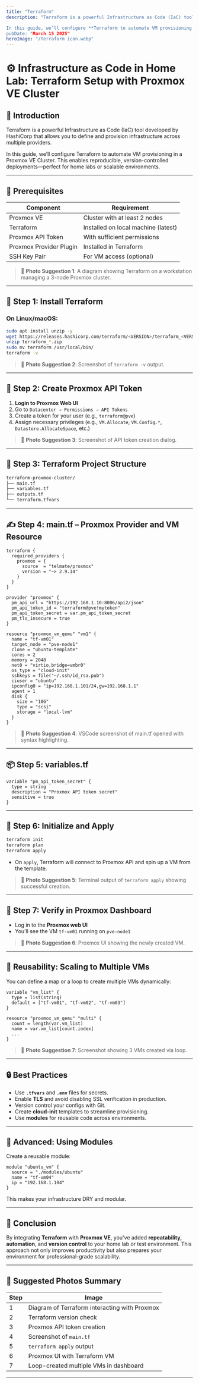```yaml
---
title: "Terraform"
description: "Terraform is a powerful Infrastructure as Code (IaC) tool developed by HashiCorp that allows you to define and provision infrastructure across multiple providers.

In this guide, we’ll configure **Terraform to automate VM provisioning in a Proxmox VE Cluster**. This enables reproducible, version-controlled deployments—perfect for home labs or scalable environments.
pubDate: "March 15 2025"
heroImage: "/Terraform icon.webp"
---
```


# ⚙️ Infrastructure as Code in Home Lab: Terraform Setup with Proxmox VE Cluster

## 🌱 Introduction

Terraform is a powerful Infrastructure as Code (IaC) tool developed by HashiCorp that allows you to define and provision infrastructure across multiple providers.

In this guide, we’ll configure Terraform to automate VM provisioning in a Proxmox VE Cluster. This enables reproducible, version-controlled deployments—perfect for home labs or scalable environments.

---

## 🧩 Prerequisites

| Component               | Requirement                         |
| ----------------------- | ----------------------------------- |
| Proxmox VE              | Cluster with at least 2 nodes       |
| Terraform               | Installed on local machine (latest) |
| Proxmox API Token       | With sufficient permissions         |
| Proxmox Provider Plugin | Installed in Terraform              |
| SSH Key Pair            | For VM access (optional)            |

> 📸 **Photo Suggestion 1**: A diagram showing Terraform on a workstation managing a 3-node Proxmox cluster.

---

## 🔧 Step 1: Install Terraform

### On Linux/macOS:

```bash
sudo apt install unzip -y
wget https://releases.hashicorp.com/terraform/<VERSION>/terraform_<VERSION>_linux_amd64.zip
unzip terraform_*.zip
sudo mv terraform /usr/local/bin/
terraform -v
```

> 📸 **Photo Suggestion 2**: Screenshot of `terraform -v` output.

---

## 🔑 Step 2: Create Proxmox API Token

1. **Login to Proxmox Web UI**
2. Go to `Datacenter → Permissions → API Tokens`
3. Create a token for your user (e.g., `terraform@pve`)
4. Assign necessary privileges (e.g., `VM.Allocate`, `VM.Config.*`, `Datastore.AllocateSpace`, etc.)

> 📸 **Photo Suggestion 3**: Screenshot of API token creation dialog.

---

## 📁 Step 3: Terraform Project Structure

```bash
terraform-proxmox-cluster/
├── main.tf
├── variables.tf
├── outputs.tf
└── terraform.tfvars
```

---

## ✍️ Step 4: main.tf – Proxmox Provider and VM Resource

```hcl
terraform {
  required_providers {
    proxmox = {
      source  = "telmate/proxmox"
      version = "~> 2.9.14"
    }
  }
}

provider "proxmox" {
  pm_api_url = "https://192.168.1.10:8006/api2/json"
  pm_api_token_id = "terraform@pve!mytoken"
  pm_api_token_secret = var.pm_api_token_secret
  pm_tls_insecure = true
}

resource "proxmox_vm_qemu" "vm1" {
  name = "tf-vm01"
  target_node = "pve-node1"
  clone = "ubuntu-template"
  cores = 2
  memory = 2048
  net0 = "virtio,bridge=vmbr0"
  os_type = "cloud-init"
  sshkeys = file("~/.ssh/id_rsa.pub")
  ciuser = "ubuntu"
  ipconfig0 = "ip=192.168.1.101/24,gw=192.168.1.1"
  agent = 1
  disk {
    size = "10G"
    type = "scsi"
    storage = "local-lvm"
  }
}
```

> 📸 **Photo Suggestion 4**: VSCode screenshot of main.tf opened with syntax highlighting.

---

## 📦 Step 5: variables.tf

```hcl
variable "pm_api_token_secret" {
  type = string
  description = "Proxmox API token secret"
  sensitive = true
}
```

---

## 🧪 Step 6: Initialize and Apply

```bash
terraform init
terraform plan
terraform apply
```

- On `apply`, Terraform will connect to Proxmox API and spin up a VM from the template.

> 📸 **Photo Suggestion 5**: Terminal output of `terraform apply` showing successful creation.

---

## 🎯 Step 7: Verify in Proxmox Dashboard

- Log in to the **Proxmox web UI**
- You’ll see the VM `tf-vm01` running on `pve-node1`

> 📸 **Photo Suggestion 6**: Proxmox UI showing the newly created VM.

---

## 🔁 Reusability: Scaling to Multiple VMs

You can define a map or a loop to create multiple VMs dynamically:

```hcl
variable "vm_list" {
  type = list(string)
  default = ["tf-vm01", "tf-vm02", "tf-vm03"]
}

resource "proxmox_vm_qemu" "multi" {
  count = length(var.vm_list)
  name = var.vm_list[count.index]
  ...
}
```

> 📸 **Photo Suggestion 7**: Screenshot showing 3 VMs created via loop.

---

## 🔒 Best Practices

- Use **`.tfvars`** and **`.env`** files for secrets.
- Enable **TLS** and avoid disabling SSL verification in production.
- Version control your configs with Git.
- Create **cloud-init** templates to streamline provisioning.
- Use **modules** for reusable code across environments.

---

## 🧰 Advanced: Using Modules

Create a reusable module:

```hcl
module "ubuntu_vm" {
  source = "./modules/ubuntu"
  name = "tf-vm04"
  ip = "192.168.1.104"
}
```

This makes your infrastructure DRY and modular.

---

## 🧾 Conclusion

By integrating **Terraform** with **Proxmox VE**, you've added **repeatability, automation**, and **version control** to your home lab or test environment. This approach not only improves productivity but also prepares your environment for professional-grade scalability.

---

## 📸 Suggested Photos Summary

| Step | Image                                         |
| ---- | --------------------------------------------- |
| 1    | Diagram of Terraform interacting with Proxmox |
| 2    | Terraform version check                       |
| 3    | Proxmox API token creation                    |
| 4    | Screenshot of `main.tf`                       |
| 5    | `terraform apply` output                      |
| 6    | Proxmox UI with Terraform VM                  |
| 7    | Loop-created multiple VMs in dashboard        |

---
